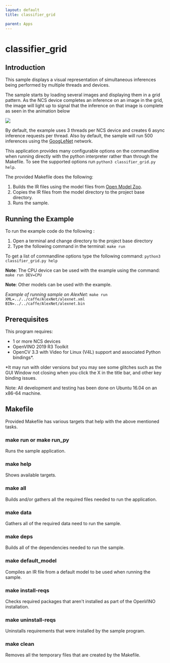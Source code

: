 ```yaml
---
layout: default
title: classifier_grid

parent: Apps
---
```

# classifier_grid
## Introduction
This sample displays a visual representation of simultaneous inferences being performed by multiple threads and devices. 

The sample starts by loading several images and displaying them in a grid pattern. As the NCS device completes an inference on an image in the grid, the image will light up to signal that the inference on that image is complete as seen in the animation below

![](../../images/classifier_grid.gif)

By default, the example uses 3 threads per NCS device and creates 6 async inference requests per thread. Also by default, the sample will run 500 inferences using the [GoogLeNet](https://github.com/BVLC/caffe/tree/master/models/bvlc_googlenet) network.

This application provides many configurable options on the commandline when running directly with the python interpreter rather than through the Makefile.  To see the supported options run `python3 classifier_grid.py help`.

The provided Makefile does the following:
1. Builds the IR files using the model files from [Open Model Zoo](https://github.com/opencv/open_model_zoo).
2. Copies the IR files from the model directory to the project base directory.
3. Runs the sample.

## Running the Example
To run the example code do the following :
1. Open a terminal and change directory to the project base directory
2. Type the following command in the terminal: ```make run``` 

To get a list of commandline options type the following command: ```python3 classifier_grid.py help```

**Note**: The CPU device can be used with the example using the command: ```make run DEV=CPU```

**Note**: Other models can be used with the example.  

*Example of running sample on AlexNet:* ```make run XML=../../caffe/AlexNet/alexnet.xml BIN=../../caffe/AlexNet/alexnet.bin```

## Prerequisites
This program requires:
- 1 or more NCS devices
- OpenVINO 2019 R3 Toolkit
- OpenCV 3.3 with Video for Linux (V4L) support and associated Python bindings*.

*It may run with older versions but you may see some glitches such as the GUI Window not closing when you click the X in the title bar, and other key binding issues.

Note: All development and testing has been done on Ubuntu 16.04 on an x86-64 machine.

## Makefile
Provided Makefile has various targets that help with the above mentioned tasks.

### make run or make run_py
Runs the sample application.

### make help
Shows available targets.

### make all
Builds and/or gathers all the required files needed to run the application.

### make data
Gathers all of the required data need to run the sample.

### make deps
Builds all of the dependencies needed to run the sample.

### make default_model
Compiles an IR file from a default model to be used when running the sample.

### make install-reqs
Checks required packages that aren't installed as part of the OpenVINO installation. 

### make uninstall-reqs
Uninstalls requirements that were installed by the sample program.
 
### make clean
Removes all the temporary files that are created by the Makefile.
